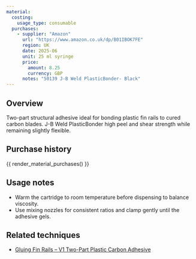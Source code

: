 ```yaml
---
material:
  costing:
    usage_type: consumable
  purchases:
    - supplier: "Amazon"
      url: "https://www.amazon.co.uk/dp/B01IBOK7FE"
      region: UK
      date: 2025-06
      unit: 25 ml syringe
      price:
        amount: 8.25
        currency: GBP
      notes: "50139 J-B Weld PlasticBonder- Black"
---
```

## Overview
Two-part structural adhesive ideal for bonding plastic fin rails to cured carbon blades. J-B Weld PlasticBonder high peel and
shear strength while remaining slightly flexible.

## Purchase history

{{ render_material_purchases() }}

## Usage notes
- Warm the cartridge to room temperature before dispensing to balance viscosity.
- Use mixing nozzles for consistent ratios and clamp gently until the adhesive gels.

## Related techniques
- [Gluing Fin Rails – V1 Two-Part Plastic Carbon Adhesive](../techniques/gluing-fin-rails/v1/two-part-plastic-carbon-adhesive.md)
